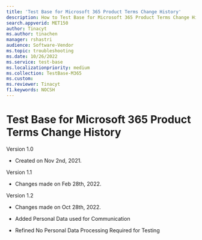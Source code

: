 ```yaml
---
title: 'Test Base for Microsoft 365 Product Terms Change History'
description: How to Test Base for Microsoft 365 Product Terms Change History
search.appverid: MET150
author: Tinacyt
ms.author: tinachen
manager: rshastri
audience: Software-Vendor
ms.topic: troubleshooting
ms.date: 10/26/2022
ms.service: test-base
ms.localizationpriority: medium
ms.collection: TestBase-M365
ms.custom:
ms.reviewer: Tinacyt
f1.keywords: NOCSH
---
```


# Test Base for Microsoft 365 Product Terms Change History

Version 1.0

- Created on Nov 2nd, 2021.

Version 1.1

- Changes made on Feb 28th, 2022.

Version 1.2

- Changes made on Oct 28th, 2022.

- Added Personal Data used for Communication

- Refined No Personal Data Processing Required for Testing
